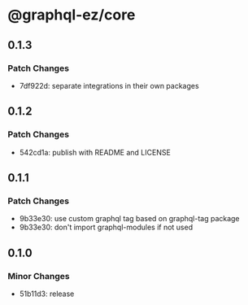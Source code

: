 # @graphql-ez/core

## 0.1.3

### Patch Changes

- 7df922d: separate integrations in their own packages

## 0.1.2

### Patch Changes

- 542cd1a: publish with README and LICENSE

## 0.1.1

### Patch Changes

- 9b33e30: use custom graphql tag based on graphql-tag package
- 9b33e30: don't import graphql-modules if not used

## 0.1.0

### Minor Changes

- 51b11d3: release
